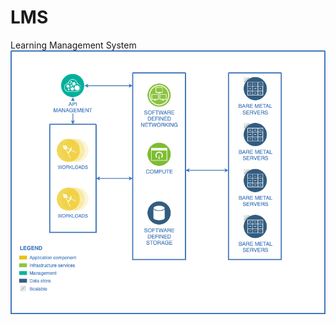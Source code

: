 # LMS
Learning Management System
![Self-editing Diagram](https://github.com/wsy8029/LMS/blob/main/DevOps.png)
